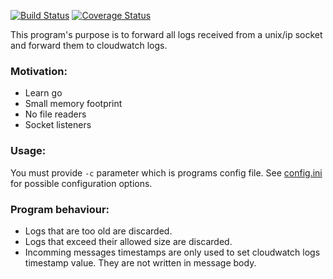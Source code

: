 [![Build Status](https://travis-ci.org/ClearcodeHQ/Go-Forward.svg)](https://travis-ci.org/ClearcodeHQ/Go-Forward)
[![Coverage Status](https://coveralls.io/repos/github/ClearcodeHQ/Go-Forward/badge.svg?branch=master)](https://coveralls.io/github/ClearcodeHQ/Go-Forward?branch=master)

This program's purpose is to forward all logs received from a unix/ip socket and forward them to cloudwatch logs.

### Motivation:
* Learn go
* Small memory footprint
* No file readers
* Socket listeners

### Usage:
You must provide `-c` parameter which is programs config file.
See [config.ini](config.ini) for possible configuration options.

### Program behaviour:
* Logs that are too old are discarded.
* Logs that exceed their allowed size are discarded.
* Incomming messages timestamps are only used to set cloudwatch logs
timestamp value. They are not written in message body.
